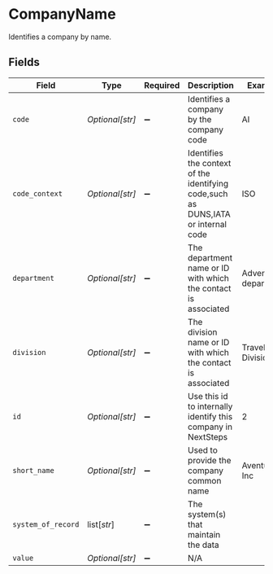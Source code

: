 # CompanyName

Identifies a company by name.


## Fields

| Field                                                                             | Type                                                                              | Required                                                                          | Description                                                                       | Example                                                                           |
| --------------------------------------------------------------------------------- | --------------------------------------------------------------------------------- | --------------------------------------------------------------------------------- | --------------------------------------------------------------------------------- | --------------------------------------------------------------------------------- |
| `code`                                                                            | *Optional[str]*                                                                   | :heavy_minus_sign:                                                                | Identifies a company by the company code                                          | AI                                                                                |
| `code_context`                                                                    | *Optional[str]*                                                                   | :heavy_minus_sign:                                                                | Identifies the context of the identifying code,such as DUNS,IATA or internal code | ISO                                                                               |
| `department`                                                                      | *Optional[str]*                                                                   | :heavy_minus_sign:                                                                | The department name or ID with which the contact is associated                    | Adventure department                                                              |
| `division`                                                                        | *Optional[str]*                                                                   | :heavy_minus_sign:                                                                | The division name or ID with which the contact is associated                      | Travel Division                                                                   |
| `id`                                                                              | *Optional[str]*                                                                   | :heavy_minus_sign:                                                                | Use this id to internally identify this company in NextSteps                      | 2                                                                                 |
| `short_name`                                                                      | *Optional[str]*                                                                   | :heavy_minus_sign:                                                                | Used to provide the company common name                                           | Aventure Inc                                                                      |
| `system_of_record`                                                                | list[*str*]                                                                       | :heavy_minus_sign:                                                                | The system(s) that maintain the data                                              |                                                                                   |
| `value`                                                                           | *Optional[str]*                                                                   | :heavy_minus_sign:                                                                | N/A                                                                               |                                                                                   |